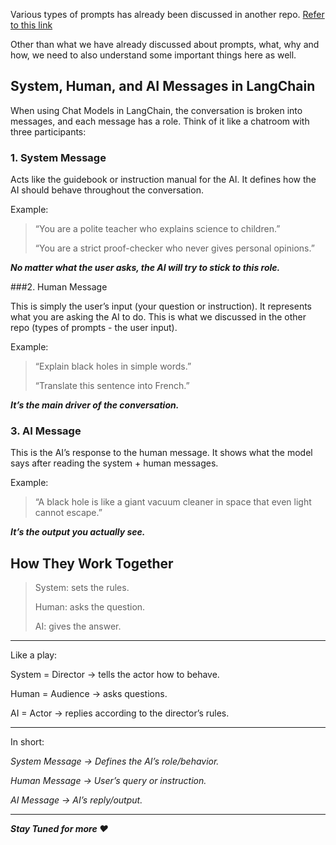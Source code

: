 Various types of prompts has already been discussed in another repo. [Refer to this link](https://github.com/ankita8528/Modern-Generative-AI---2025/blob/main/model_interaction/1.%20prompt_engineering.md)

Other than what we have already discussed about prompts, what, why and how, we need to also understand some important things here as well. 

## System, Human, and AI Messages in LangChain

When using Chat Models in LangChain, the conversation is broken into messages, and each message has a role. Think of it like a chatroom with three participants:

### 1. System Message

Acts like the guidebook or instruction manual for the AI. It defines how the AI should behave throughout the conversation.

Example:

> “You are a polite teacher who explains science to children.”
>
> “You are a strict proof-checker who never gives personal opinions.”

***No matter what the user asks, the AI will try to stick to this role.***

###2. Human Message

This is simply the user’s input (your question or instruction). It represents what you are asking the AI to do. This is what we discussed in the other repo (types of prompts - the user input).

Example:

> “Explain black holes in simple words.”
>
> “Translate this sentence into French.”

***It’s the main driver of the conversation.***

### 3. AI Message 

This is the AI’s response to the human message. It shows what the model says after reading the system + human messages.

Example:

> “A black hole is like a giant vacuum cleaner in space that even light cannot escape.”

***It’s the output you actually see.***

## How They Work Together

> System: sets the rules.
>
> Human: asks the question.
>
> AI: gives the answer.

---

Like a play:

System = Director → tells the actor how to behave.

Human = Audience → asks questions.

AI = Actor → replies according to the director’s rules.

---

In short:

*System Message → Defines the AI’s role/behavior.*

*Human Message → User’s query or instruction.*

*AI Message → AI’s reply/output.*

---

***Stay Tuned for more ❤️***
